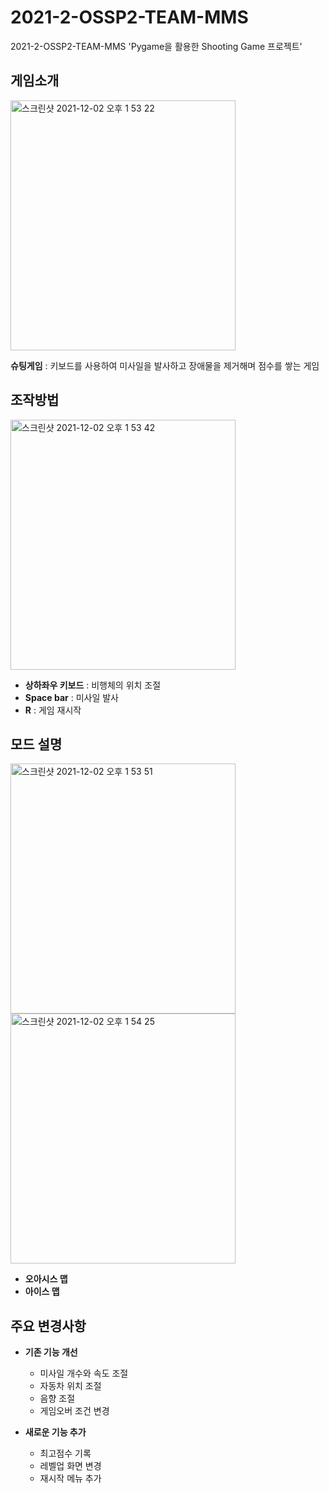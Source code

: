 # 2021-2-OSSP2-TEAM-MMS
2021-2-OSSP2-TEAM-MMS 'Pygame을 활용한 Shooting Game 프로젝트'

## 게임소개
<img width="360" height="400" alt="스크린샷 2021-12-02 오후 1 53 22" src="https://user-images.githubusercontent.com/81620424/144360234-3460173c-f663-4939-96a0-25479cb959d4.png">

__슈팅게임__ : 키보드를 사용하여 미사일을 발사하고 장애물을 제거해며 점수를 쌓는 게임

## 조작방법
<img width="360" height="400" alt="스크린샷 2021-12-02 오후 1 53 42" src="https://user-images.githubusercontent.com/81620424/144360536-096881a2-aabd-44c0-9d5f-3bb5a3f0c882.png">

* __상하좌우 키보드__ : 비행체의 위치 조절
* __Space bar__ : 미사일 발사
* __R__ : 게임 재시작

## 모드 설명
<img width="360" height="400" alt="스크린샷 2021-12-02 오후 1 53 51" src="https://user-images.githubusercontent.com/81620424/144360675-124ac8a9-d542-4574-a246-bc16269cc37b.png"> <img width="360" height="400" alt="스크린샷 2021-12-02 오후 1 54 25" src="https://user-images.githubusercontent.com/81620424/144360787-bffa7028-fb6a-420d-887d-452490f21675.png">

* __오아시스 맵__
* __아이스 맵__

## 주요 변경사항
* __기존 기능 개선__
  * 미사일 개수와 속도 조절
  * 자동차 위치 조절
  * 음향 조절
  * 게임오버 조건 변경

* __새로운 기능 추가__
  * 최고점수 기록
  * 레벨업 화면 변경
  * 재시작 메뉴 추가 
